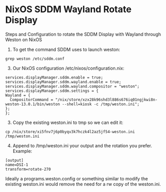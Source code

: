 # NixOS SDDM Wayland Rotate Display
Steps and Configuration to rotate the SDDM Display with Wayland through Weston on NixOS

1. To get the command SDDM uses to launch weston:
  ```
  grep weston /etc/sddm.conf
  ```
3. Our NixOS configuration /etc/nixos/configuration.nix:
  ```
  services.displayManager.sddm.enable = true;
  services.displayManager.sddm.wayland.enable = true;
  services.displayManager.sddm.wayland.compositor = "weston";
  services.displayManager.sddm.settings = {
  Wayland = {
    CompositorCommand = "/nix/store/xzx28k96shd3l886s676iq01ngjkwi8n-weston-13.0.1/bin/weston --shell=kiosk -c /tmp/weston.ini";
  };
};
  ```
3. Copy the existing weston.ini to tmp so we can edit it:
  ```
  cp /nix/store/xi5fnv7j6p0byqv3k7hczk4l2az5jf54-weston.ini /tmp/weston.ini
  ```
4. Append to /tmp/weston.ini your output and the rotation you prefer. Example:
  ```
  [output]
  name=DSI-1
  transform=rotate-270
  ```
Ideally a programs.weston.config or something similar to modify the existing weston.ini would remove the need for a rw copy of the weston.ini.
